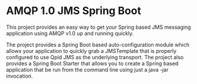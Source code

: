 # AMQP 1.0 JMS Spring Boot

This project provides an easy way to get your Spring based JMS messaging
application using AMQP v1.0 up and running quickly.

The project provides a Spring Boot based auto-configuration module which
allows your application to quickly grab a JMSTemplate that is properly
configured to use Qpid JMS as the underlying transport.  The project also
provides a Spring Boot Starter that allows you to create a Spring based
application that be run from the command line using just a java -jar
invocation.

